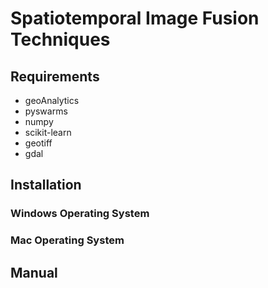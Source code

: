 # Spatiotemporal Image Fusion Techniques


## Requirements
- geoAnalytics
- pyswarms
- numpy
- scikit-learn
- geotiff
- gdal 



## Installation

### Windows Operating System


### Mac Operating System



## Manual
